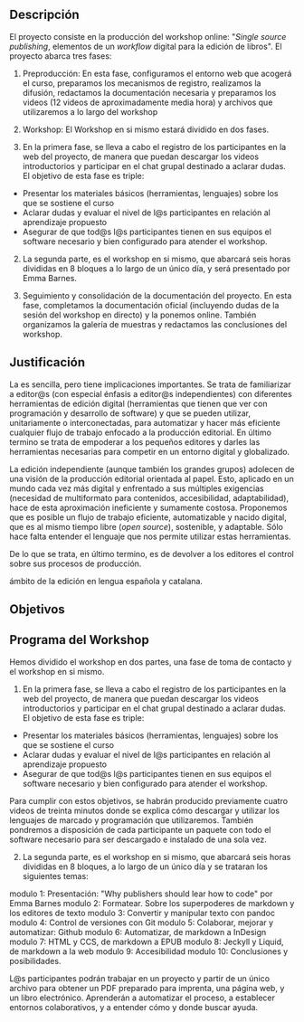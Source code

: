 ## Descripción

El proyecto consiste en la producción del workshop online: "_Single source publishing_, elementos de un *workflow* digital para la edición de libros".  El proyecto abarca tres fases:
1. Preproducción: En esta fase, configuramos el entorno web que acogerá el curso, preparamos los mecanismos de registro, realizamos la difusión, redactamos la documentación necesaria y preparamos los videos (12 videos de aproximadamente media hora) y archivos que utilizaremos a lo largo del workshop

2. Workshop: El Workshop en si mismo estará dividido en dos fases.

  1. En la primera fase, se lleva a cabo el registro de los participantes en la web del proyecto, de manera que puedan descargar los videos introductorios y participar en el chat grupal destinado a aclarar dudas. El objetivo de esta fase es triple:
   - Presentar los materiales básicos (herramientas, lenguajes) sobre los que se sostiene el curso
   - Aclarar dudas y evaluar el nivel de l@s participantes en relación al aprendizaje propuesto
   - Asegurar de que tod@s l@s participantes tienen en sus equipos el software necesario y bien configurado para atender el workshop.
  2. La segunda parte, es el workshop en si mismo, que abarcará seis horas divididas en 8 bloques a lo largo de un único día, y será presentado por Emma Barnes.

3. Seguimiento y consolidación de la documentación del proyecto. En esta fase, completamos la documentación oficial (incluyendo dudas de la sesión del workshop en directo) y la ponemos online. También organizamos la galería de muestras y redactamos las conclusiones del workshop.

## Justificación

La es sencilla, pero tiene implicaciones importantes. Se trata de familiarizar a editor@s (con especial énfasis a editor@s independientes) con diferentes herramientas de edición digital (herramientas que tienen que ver con programación y desarrollo de software) y que se pueden utilizar, unitariamente o interconectadas, para automatizar y hacer más eficiente cualquier flujo de trabajo enfocado a la producción editorial. En último termino se trata de empoderar a los pequeños editores y darles las herramientas necesarias para competir en un entorno digital y globalizado.

La edición independiente (aunque también los grandes grupos) adolecen de una visión de la producción editorial orientada al papel. Esto, aplicado en un mundo cada vez más digital y enfrentado a sus múltiples exigencias (necesidad de multiformato para contenidos, accesibilidad, adaptabilidad), hace de esta aproximación ineficiente y sumamente costosa. Proponemos que es posible un flujo de trabajo eficiente, automatizable y nacido digital, que es al mismo tiempo libre (_open source_), sostenible, y adaptable. Sólo hace falta entender el lenguaje que nos permite utilizar estas herramientas.

De lo que se trata, en último termino, es de devolver a los editores el control sobre sus procesos de producción.

ámbito de la edición en lengua española y catalana.

## Objetivos


## Programa del Workshop

Hemos dividido el workshop en dos partes, una fase de toma de contacto y el workshop en si mismo.

1. En la primera fase, se lleva a cabo el registro de los participantes en la web del proyecto, de manera que puedan descargar los videos introductorios y participar en el chat grupal destinado a aclarar dudas. El objetivo de esta fase es triple:
- Presentar los materiales básicos (herramientas, lenguajes) sobre los que se sostiene el curso
- Aclarar dudas y evaluar el nivel de l@s participantes en relación al aprendizaje propuesto
- Asegurar de que tod@s l@s participantes tienen en sus equipos el software necesario y bien configurado para atender el workshop.

Para cumplir con estos objetivos, se habrán producido previamente cuatro videos de treinta minutos donde se explica cómo descargar y utilizar los lenguajes de marcado y programación que utilizaremos. También pondremos a disposición de cada participante un paquete con todo el software necesario para ser descargado e instalado de una sola vez.

2. La segunda parte, es el workshop en si mismo, que abarcará seis horas divididas en 8 bloques, a lo largo de un único día y se trataran los siguientes temas:

modulo 1: Presentación: "Why publishers should lear how to code" por Emma Barnes
modulo 2: Formatear. Sobre los superpoderes de markdown y los editores de texto
modulo 3: Convertir y manipular texto con pandoc
modulo 4: Control de versiones con Git
modulo 5: Colaborar, mejorar y automatizar: Github
modulo 6: Automatizar, de markdown a InDesign
modulo 7: HTML y CCS, de markdown a EPUB
modulo 8: Jeckyll y Liquid, de markdown a la web
modulo 9: Accesibilidad
modulo 10: Conclusiones y posibilidades.

L@s participantes podrán trabajar en un proyecto y partir de un único archivo para obtener un PDF preparado para imprenta, una página web, y un libro electrónico. Aprenderán a automatizar el proceso, a establecer entornos colaborativos, y a entender cómo y donde buscar ayuda.
